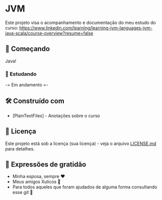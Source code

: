 # JVM

Este projeto visa o acompanhamento e documentação do meu estudo do curso:
https://www.linkedin.com/learning/learning-jvm-languages-jvm-java-scala/course-overview?resume=false

## 🚀 Começando

Java!

### 🔩 Estudando

-= Em andamento =-

## 🛠️ Construído com

* [PlainTextFiles] - Anotações sobre o curso

## 📄 Licença

Este projeto está sob a licença (sua licença) - veja o arquivo [LICENSE.md](https://github.com/usuario/projeto/licenca) para detalhes.

## 🎁 Expressões de gratidão

* Minha esposa, sempre ❤️
* Meus amigos Xulicos 🍺
* Para todos aqueles que foram ajudados de alguma forma consultando esse git 🔩
